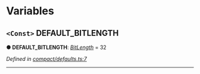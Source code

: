 

# Variables

<a id="default_bitlength"></a>

## `<Const>` DEFAULT_BITLENGTH

**● DEFAULT_BITLENGTH**: *[BitLength](_compact_types_.md#bitlength)* = 32

*Defined in [compact/defaults.ts:7](https://github.com/polkadot-js/common/blob/6907add/packages/util/src/compact/defaults.ts#L7)*

___

